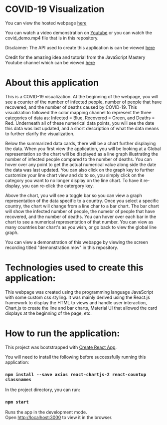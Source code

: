 # COVID-19 Visualization

You can view the hosted webpage [here](https://alyssakelley.github.io/covid19_visualization/)

You can watch a video demonstration on [Youtube](https://youtu.be/X4gGMa6apls) or you can watch the covid_demo.mp4 file that is in this repository. 

Disclaimer: The API used to create this application is can be viewed [here](https://covid19.mathdro.id/api)

Credit for the amazing idea and tutorial from the JavaScript Mastery Youtube 
channel which can be viewed [here](https://www.youtube.com/watch?v=khJlrj3Y6Ls)

# About this application

This is a COVID-19 visualization. At the beginning of the webpage, you will see a counter of the number of infected people, number of people that have recovered, and the number of deaths caused by COVID-19. This visualization followed the color mapping channel to represent the three categories of data as: Infected = Blue, Recovered = Green, and Deaths = Red. Underneath all of these numerical data points, you will see the date this data was last updated, and a short description of what the data means to further clarify the visualization. 

Below the summarized data cards, there will be a chart further displaying the data. When you first view the application, you will be looking at a Global representation so the chart will be displayed as a line graph illustrating the number of infected people compared to the number of deaths. You can hover over any point to get the actual numerical value along side the date the data was last updated. You can also click on the graph key to further customize your line chart view and do to so, you simply click on the category you want to no longer display on the line chart. To have it re-display, you can re-click the catergory key. 

Above the chart, you will see a toggle bar so you can view a graph representation of the data specific to a country. Once you select a specific country, the chart will change from a line char to a bar chart. The bar chart will show the infected number of people, the numebr of people that have recovered, and the number of deaths. You can hover over each bar in the chart to see a numerical representation of that number. You can view as many countries bar chart's as you wish, or go back to view the global line graph. 

You can view a demonstration of this webapge by viewing the screen recording titled "demonstration.mov" in this repository.

# Technologies used to create this application:

This webpage was created using the programming language JavaScript with some custom css styling. It was mainly derived using the React.js framework to display the HTML to views and handle user interaction, Chart.js to create the line and bar charts, Material UI that allowed the card displays at the beginning of the page, etc. 

# How to run the application: 

This project was bootstrapped with [Create React App](https://github.com/facebook/create-react-app).

You will need to install the following before successfully running this application: 

### `npm install --save axios react-chartjs-2 react-countup classnames`
In the project directory, you can run:

### `npm start`

Runs the app in the development mode.<br />
Open [http://localhost:3000](http://localhost:3000) to view it in the browser.

